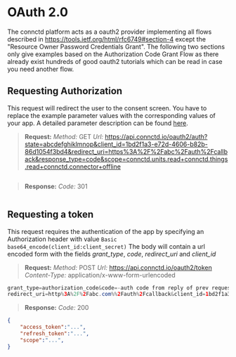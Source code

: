 # OAuth 2.0

The connctd platform acts as a oauth2 provider implementing all flows described in https://tools.ietf.org/html/rfc6749#section-4 except the "Resource Owner Password Credentials Grant". The following two sections only give examples based on the Authorization Code Grant Flow as there already exist hundreds of good oauth2 tutorials which can be read in case you need another flow.

## Requesting Authorization

This request will redirect the user to the consent screen. You have to replace the example parameter values with the corresponding values of your app. A detailed parameter description can be found [here](https://tools.ietf.org/html/rfc6749#section-4.1.1).

> **Request:** *Method:* GET *Url:* https://api.connctd.io/oauth2/auth?state=abcdefghiklmnop&client_id=1bd2f1a3-e72d-4606-b82b-86d1054f3bd4&redirect_uri=https%3A%2F%2Fabc%2Fauth%2Fcallback&response_type=code&scope=connctd.units.read+connctd.things.read+connctd.connector+offline

```json
```

> **Response:** *Code:* 301

```json
```

## Requesting a token

This request requires the authentication of the app by specifying an Authorization header with value `Basic base64_encode(client_id:client_secret)`
The body will contain a url encoded form with the fields *grant_type*, *code*, *redirect_uri* and *client_id*  

> **Request:** *Method:* POST *Url:* https://api.connctd.io/oauth2/token *Content-Type:* application/x-www-form-urlencoded

```java
grant_type=authorization_code&code=-auth code from reply of prev request-&
redirect_uri=http%3A%2F%2Fabc.com%%2Fauth%2Fcallback&client_id=1bd2f1a3-e72d-4606-b82b-86d1054f3bd4
```

> **Response:** *Code:* 200

```json
{
    "access_token":"...",
    "refresh_token":"...",
    "scope":"...",
}
```